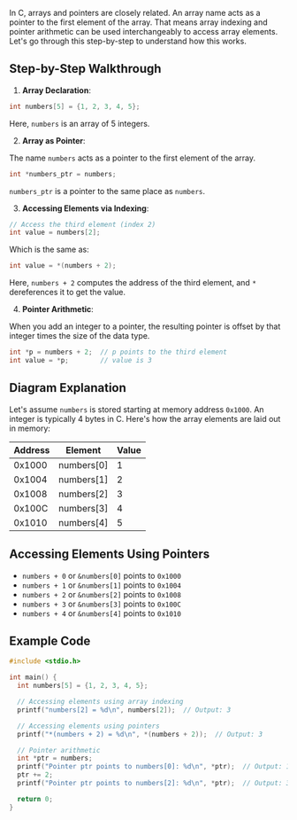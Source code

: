In C, arrays and pointers are closely related. An array name acts as a pointer to the first element of the array. That means array indexing and pointer arithmetic can be used interchangeably to access array elements. Let's go through this step-by-step to understand how this works.

## Step-by-Step Walkthrough

1. **Array Declaration**:

```c
int numbers[5] = {1, 2, 3, 4, 5};
```

Here, `numbers` is an array of 5 integers.

2. **Array as Pointer**:

The name `numbers` acts as a pointer to the first element of the array.

```c
int *numbers_ptr = numbers;
```

`numbers_ptr` is a pointer to the same place as `numbers`.

3. **Accessing Elements via Indexing**:

```c
// Access the third element (index 2)
int value = numbers[2];
```

Which is the same as:

```c
int value = *(numbers + 2);
```

Here, `numbers + 2` computes the address of the third element, and `*` dereferences it to get the value.

4. **Pointer Arithmetic**:

When you add an integer to a pointer, the resulting pointer is offset by that integer times the size of the data type.

```c
int *p = numbers + 2;  // p points to the third element
int value = *p;        // value is 3
```

## Diagram Explanation

Let's assume `numbers` is stored starting at memory address `0x1000`. An integer is typically 4 bytes in C. Here's how the array elements are laid out in memory:

| Address | Element    | Value |
| ------- | ---------- | ----- |
| 0x1000  | numbers[0] | 1     |
| 0x1004  | numbers[1] | 2     |
| 0x1008  | numbers[2] | 3     |
| 0x100C  | numbers[3] | 4     |
| 0x1010  | numbers[4] | 5     |

## Accessing Elements Using Pointers

- `numbers + 0` or `&numbers[0]` points to `0x1000`
- `numbers + 1` or `&numbers[1]` points to `0x1004`
- `numbers + 2` or `&numbers[2]` points to `0x1008`
- `numbers + 3` or `&numbers[3]` points to `0x100C`
- `numbers + 4` or `&numbers[4]` points to `0x1010`

## Example Code

```c
#include <stdio.h>

int main() {
  int numbers[5] = {1, 2, 3, 4, 5};

  // Accessing elements using array indexing
  printf("numbers[2] = %d\n", numbers[2]);  // Output: 3

  // Accessing elements using pointers
  printf("*(numbers + 2) = %d\n", *(numbers + 2));  // Output: 3

  // Pointer arithmetic
  int *ptr = numbers;
  printf("Pointer ptr points to numbers[0]: %d\n", *ptr);  // Output: 1
  ptr += 2;
  printf("Pointer ptr points to numbers[2]: %d\n", *ptr);  // Output: 3

  return 0;
}
```